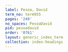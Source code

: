 ```yaml
---
label: Pesoa, David
term_no: term955
pages: '249'
no_spaces: PesoaDavid
pid: pesoadavid
order: '0761'
layout: generic_index_term
collection: index-headings
---
```

